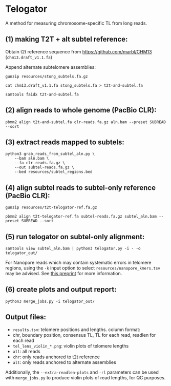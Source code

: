 # Telogator
A method for measuring chromosome-specific TL from long reads.

## (1) making T2T + alt subtel reference:

Obtain t2t reference sequence from https://github.com/marbl/CHM13 (`chm13.draft_v1.1.fa`)

Append alternate subtelomere assemblies:

`gunzip resources/stong_subtels.fa.gz`  

`cat chm13.draft_v1.1.fa stong_subtels.fa > t2t-and-subtel.fa`  

`samtools faidx t2t-and-subtel.fa`  

## (2) align reads to whole genome (PacBio CLR):

`pbmm2 align t2t-and-subtel.fa clr-reads.fa.gz aln.bam --preset SUBREAD --sort`  

## (3) extract reads mapped to subtels:

`python3 grab_reads_from_subtel_aln.py \ `  
`    --bam aln.bam \ `  
`    --fa clr-reads.fa.gz \ `  
`    --out subtel-reads.fa.gz \ `  
`    --bed resources/subtel_regions.bed `  

## (4) align subtel reads to subtel-only reference (PacBio CLR):

`gunzip resources/t2t-telogator-ref.fa.gz`  

`pbmm2 align t2t-telogator-ref.fa subtel-reads.fa.gz subtel_aln.bam --preset SUBREAD --sort`  

## (5) run telogator on subtel-only alignment:

`samtools view subtel_aln.bam | python3 telogator.py -i - -o telogator_out/`  

For Nanopore reads which may contain systematic errors in telomere regions, using the `-k` input option to select `resources/nanopore_kmers.tsv` may be advised. See [this preprint](https://www.biorxiv.org/content/10.1101/2022.01.11.475254v1) for more information.

## (6) create plots and output report:

`python3 merge_jobs.py -i telogator_out/`  

## Output files:

* `results.tsv`: telomere positions and lengths. column format:  
 * chr, boundary position, consensus TL, TL for each read, readlen for each read
* `tel_lens_violin_*.png`: violin plots of telomere lengths  
 * `all`: all reads
 * `chr`: only reads anchored to t2t reference
 * `alt`: only reads anchored to alternate assemblies

Additionally, the `--extra-readlen-plots` and `-rl` parameters can be used with `merge_jobs.py` to produce violin plots of read lengths, for QC purposes.
